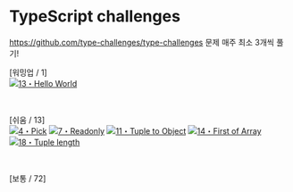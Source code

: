 # TypeScript challenges
https://github.com/type-challenges/type-challenges
문제 매주 최소 3개씩 풀기!

[워밍업 / 1]
<br>
<a href="00013-warm-hello-world.ts" target="_blank"><img src="https://img.shields.io/badge/-13%E3%83%BBHello%20World-teal" alt="13・Hello World"/></a>

<br>

[쉬움 / 13]
<br>
<a href="easy\4 pick" target="_blank"><img src="https://img.shields.io/badge/-4%E3%83%BBPick-7aad0c" alt="4・Pick"/></a>
<a href="easy\7 Readonly" target="_blank"><img src="https://img.shields.io/badge/-7%E3%83%BBReadonly-7aad0c" alt="7・Readonly"/></a>
<a href="easy\11 Tuple to Object" target="_blank"><img src="https://img.shields.io/badge/-11%E3%83%BBTuple%20to%20Object-7aad0c" alt="11・Tuple to Object"/></a>
<a href="easy\14 Fisrt of Array" target="_blank"><img src="https://img.shields.io/badge/-14%E3%83%BBFirst%20of%20Array-7aad0c" alt="14・First of Array"/></a>
<a href="easy\18 tuple length" target="_blank"><img src="https://img.shields.io/badge/-18%E3%83%BBTuple%20length-7aad0c" alt="18・Tuple length"/></a>


<br>

[보통 / 72]
<br>
<!-- 
 <a href="medium\15 Last" target="_blank"><img src="https://img.shields.io/badge/-15%E3%83%BBLast-d9901a" alt="15・Last"/></a>
 -->